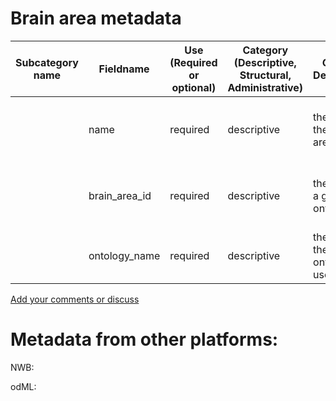 # Brain area metadata

| Subcategory name	| Fieldname |	Use (Required or optional) |	Category (Descriptive, Structural, Administrative)	| General Description |	Type |
| ------- | -------- |	-------- |	--------	| -------- | ---- |
| | name	   |   required| 	descriptive | the name of the brain area | controlled vocabulary (dependent on ontology) |
| | brain_area_id | required	| descriptive |	the id from a given ontology	| controlled entry (must match name in ontology) |
| | ontology_name	| required	| descriptive |	the name of the ontology used	| controlled entry (approved ontology) |

[Add your comments or discuss](https://github.com/VH-Lab/neuroscienceexperimentalmetadata/issues/2)

# Metadata from other platforms:

NWB:

odML: 
